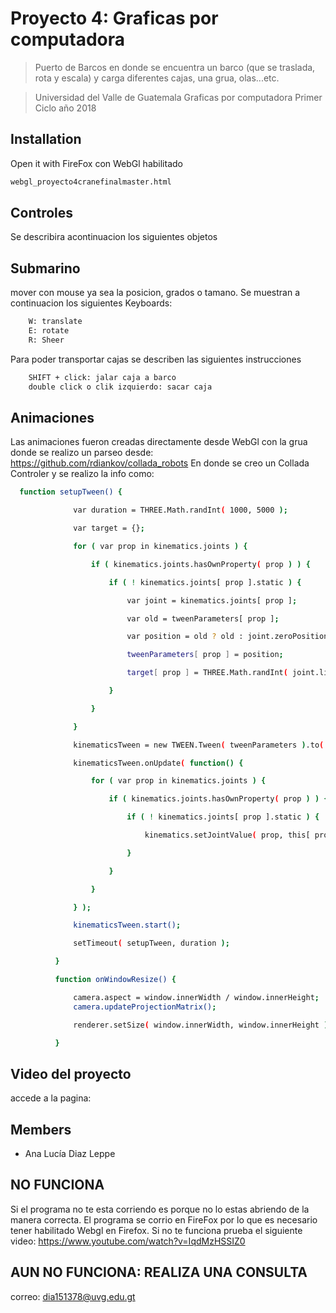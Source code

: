 # Proyecto 4: Graficas por computadora 
> Puerto de Barcos en donde se encuentra un barco (que se traslada, rota y escala) y carga diferentes cajas, una grua, olas...etc.

> Universidad del Valle de Guatemala 
> Graficas por computadora 
> Primer Ciclo año 2018  






## Installation

Open it with FireFox con WebGl habilitado

```sh
webgl_proyecto4cranefinalmaster.html
```

## Controles
  Se describira acontinuacion los siguientes objetos
## Submarino
mover con mouse ya sea la posicion, grados o tamano. 
Se muestran a continuacion los siguientes Keyboards:
```sh
    W: translate
    E: rotate
    R: Sheer
```
Para poder transportar cajas se describen las siguientes instrucciones
```sh
    SHIFT + click: jalar caja a barco
    double click o clik izquierdo: sacar caja
```
## Animaciones
  Las animaciones fueron creadas directamente desde WebGl con la grua donde se realizo un parseo desde:
  https://github.com/rdiankov/collada_robots
  En donde se creo un Collada Controler y se realizo la info como:
  ```sh
    function setupTween() {

				var duration = THREE.Math.randInt( 1000, 5000 );

				var target = {};

				for ( var prop in kinematics.joints ) {

					if ( kinematics.joints.hasOwnProperty( prop ) ) {

						if ( ! kinematics.joints[ prop ].static ) {

							var joint = kinematics.joints[ prop ];

							var old = tweenParameters[ prop ];

							var position = old ? old : joint.zeroPosition;

							tweenParameters[ prop ] = position;

							target[ prop ] = THREE.Math.randInt( joint.limits.min, joint.limits.max )

						}

					}

				}

				kinematicsTween = new TWEEN.Tween( tweenParameters ).to( target, duration ).easing( TWEEN.Easing.Quadratic.Out );

				kinematicsTween.onUpdate( function() {

					for ( var prop in kinematics.joints ) {

						if ( kinematics.joints.hasOwnProperty( prop ) ) {

							if ( ! kinematics.joints[ prop ].static ) {

								kinematics.setJointValue( prop, this[ prop ] );

							}

						}

					}

				} );

				kinematicsTween.start();

				setTimeout( setupTween, duration );

			}

			function onWindowResize() {

				camera.aspect = window.innerWidth / window.innerHeight;
				camera.updateProjectionMatrix();

				renderer.setSize( window.innerWidth, window.innerHeight );

			}

```
## Video del proyecto
  accede a la pagina:

## Members

* Ana Lucía Diaz Leppe  

## NO FUNCIONA
  Si el programa no te esta corriendo es porque no lo estas abriendo de la manera correcta. El programa se corrio en FireFox por lo que es necesario tener habilitado Webgl en Firefox. Si no te funciona prueba el siguiente video:
  https://www.youtube.com/watch?v=IqdMzHSSIZ0
## AUN NO FUNCIONA: REALIZA UNA CONSULTA
  correo: dia151378@uvg.edu.gt



<!-- Markdown link & img dfn's -->
[npm-image]: https://img.shields.io/npm/v/datadog-metrics.svg?style=flat-square
[npm-url]: https://npmjs.org/package/datadog-metrics
[npm-downloads]: https://img.shields.io/npm/dm/datadog-metrics.svg?style=flat-square
[wiki]: https://github.com/yourname/yourproject/wiki
